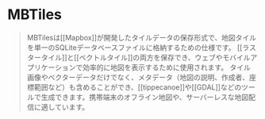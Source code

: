 # MBTiles

> MBTilesは[[Mapbox]]が開発したタイルデータの保存形式で、地図タイルを単一のSQLiteデータベースファイルに格納するための仕様です。
> [[ラスタータイル]]と[[ベクトルタイル]]の両方を保存でき、ウェブやモバイルアプリケーションで効率的に地図を表示するために使用されます。
> タイル画像やベクターデータだけでなく、メタデータ（地図の説明、作成者、座標範囲など）も含めることができ、[[tippecanoe]]や[[GDAL]]などのツールで生成できます。携帯端末のオフライン地図や、サーバーレスな地図配信に適しています。
